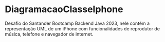 # DiagramacaoClasseIphone
Desafio do Santander Bootcamp Backend Java 2023, nele contém a representação UML de um iPhone com funcionalidades de reprodutor de música, telefone e navegador de internet.

